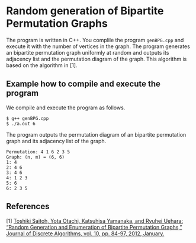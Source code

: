 # Random generation of Bipartite Permutation Graphs

The program is written in C++. You complile the program `genBPG.cpp` and execute it with the number of vertices in the graph. The program generates an bipartite permutation graph uniformly at random and outputs its adjacency list and the permutation diagram of the graph. This algorithm is based on the algorithm in [1].

## Example how to compile and execute the program

We compile and execute the program as follows. 

```
$ g++ genBPG.cpp
$ ./a.out 6
```

The program outputs the permutation diagram of an bipartite permutation graph and its adjacency list of the graph. 

```
Permutation: 4 1 6 2 3 5 
Graph: (n, m) = (6, 6)
1: 4 
2: 4 6 
3: 4 6 
4: 1 2 3 
5: 6 
6: 2 3 5 
```

## References
[1] [Toshiki Saitoh, Yota Otachi, Katsuhisa Yamanaka, and Ryuhei Uehara: “Random Generation and Enumeration of Bipartite Permutation Graphs,” Journal of Discrete Algorithms, vol. 10, pp. 84-97, 2012, January.](https://linkinghub.elsevier.com/retrieve/pii/S1570866711001006)

